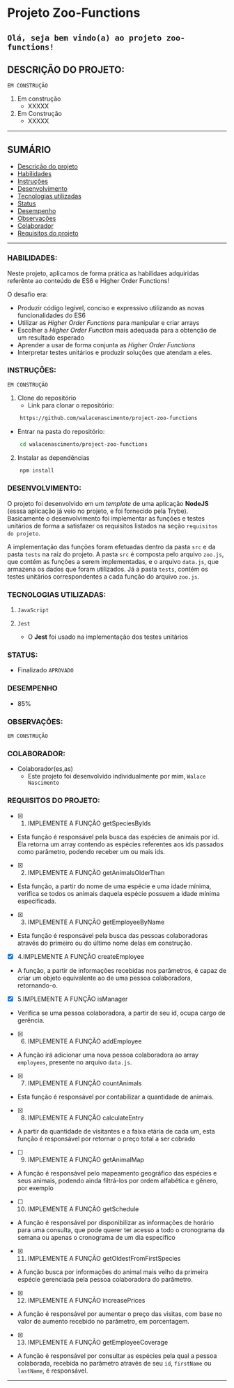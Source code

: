 
<!-- Olá, Tryber!
Esse é apenas um arquivo inicial para o README do seu projeto.
É essencial que você preencha esse documento por conta própria, ok?
Não deixe de usar nossas dicas de escrita de README de projetos, e deixe sua criatividade brilhar!
:warning: IMPORTANTE: você precisa deixar nítido:
- quais arquivos/pastas foram desenvolvidos por você; 
- quais arquivos/pastas foram desenvolvidos por outra pessoa estudante;
- quais arquivos/pastas foram desenvolvidos pela Trybe.
-->

# Projeto Zoo-Functions
  `Olá, seja bem vindo(a) ao projeto zoo-functions!`
--- 
## DESCRIÇÃO DO PROJETO:
`EM CONSTRUÇÃO`
1. Em construção
    * XXXXX  
2. Em Construção
    * XXXXX
---

## SUMÁRIO
  - [Descrição do projeto](#descrição-do-projeto)
  - [Habilidades](#habilidades)
  - [Instruções](#instruções)
  - [Desenvolvimento](#desenvolvimento)
  - [Tecnologias utilizadas](#tecnologias-utilizadas)
  - [Status](#status)
  - [Desempenho](#desempenho)
  - [Observações](#observações)
  - [Colaborador](#colaborador)
  - [Requisitos do projeto](#requisitos-do-projeto)

  ---

### HABILIDADES:

Neste projeto, aplicamos de forma prática as habilidaes adquiridas referênte ao conteúdo de ES6 e Higher Order Functions!

O desafio era:
- Produzir código legível, conciso e expressivo utilizando as novas funcionalidades do ES6
- Utilizar as _Higher Order Functions_ para manipular e criar arrays
- Escolher a _Higher Order Function_ mais adequada para a obtenção de um resultado esperado
- Aprender a usar de forma conjunta as _Higher Order Functions_
- Interpretar testes unitários e produzir soluções que atendam a eles.

### INSTRUÇÕES:
`EM CONSTRUÇÃO`
1. Clone do repositório
    * Link para clonar o repositório:
```bash
    https://github.com/walacenascimento/project-zoo-functions
```

* Entrar na pasta do repositório:
```bash
    cd walacenascimento/project-zoo-functions
```
2. Instalar as dependências
```bash
    npm install
```
### DESENVOLVIMENTO:

O projeto foi desenvolvido em um _template_ de uma aplicação **NodeJS** (esssa aplicação já veio no projeto, e foi fornecido pela Trybe).
Basicamente o desenvolvimento foi implementar as funções e testes unitários de forma a satisfazer os requisitos listados na seção `requisitos do projeto`.

A implementação das funções foram efetuadas dentro da pasta `src` e da pasta `tests` na raíz do projeto.
A pasta `src` é composta pelo arquivo `zoo.js`, que contém as funções a serem implementadas, e o arquivo `data.js`, que armazena os dados que foram utilizados. Já a pasta `tests`, contém os testes unitários correspondentes a cada função do arquivo `zoo.js`.



### TECNOLOGIAS UTILIZADAS:

1. `JavaScript`

2. `Jest`
    * O **Jest** foi usado na implementação dos testes unitários

### STATUS:
* Finalizado `APROVADO`

### DESEMPENHO
* 85%

### OBSERVAÇÕES:
`EM CONSTRUÇÃO`

### COLABORADOR:
* Colaborador(es,as)
    * Este projeto foi desenvolvido individualmente por mim, `Walace Nascimento`

### REQUISITOS DO PROJETO:

- [x] 1. IMPLEMENTE A FUNÇÃO getSpeciesByIds
* Esta função é responsável pela busca das espécies de animais por id. Ela retorna um array contendo as espécies referentes aos ids passados como parâmetro, podendo receber um ou mais ids.

- [x] 2. IMPLEMENTE A FUNÇÃO getAnimalsOlderThan
* Esta função, a partir do nome de uma espécie e uma idade mínima, verifica se todos os animais daquela espécie possuem a idade mínima especificada.

- [x] 3. IMPLEMENTE A FUNÇÃO getEmployeeByName
* Esta função é responsável pela busca das pessoas colaboradoras através do primeiro ou do último nome delas
em construção.

- [x] 4.IMPLEMENTE A FUNÇÃO createEmployee
* A função, a partir de informações recebidas nos parâmetros, é capaz de criar um objeto equivalente ao de uma pessoa colaboradora, retornando-o.

- [x] 5.IMPLEMENTE A FUNÇÃO isManager
* Verifica se uma pessoa colaboradora, a partir de seu id, ocupa cargo de gerência.

- [x] 6. IMPLEMENTE A FUNÇÃO addEmployee
* A função irá adicionar uma nova pessoa colaboradora ao array `employees`, presente no arquivo `data.js`.

- [x] 7. IMPLEMENTE A FUNÇÃO countAnimals
* Esta função é responsável por contabilizar a quantidade de animais.

- [x] 8. IMPLEMENTE A FUNÇÃO calculateEntry
* A partir da quantidade de visitantes e a faixa etária de cada um, esta função é responsável por retornar o preço total a ser cobrado

- [ ] 9. IMPLEMENTE A FUNÇÃO getAnimalMap
* A função é responsável pelo mapeamento geográfico das espécies e seus animais, podendo ainda filtrá-los por ordem alfabética e gênero, por exemplo

- [ ] 10. IMPLEMENTE A FUNÇÃO getSchedule
* A função é responsável por disponibilizar as informações de horário para uma consulta, que pode querer ter acesso a todo o cronograma da semana ou apenas o cronograma de um dia específico

- [x] 11. IMPLEMENTE A FUNÇÃO getOldestFromFirstSpecies
* A função busca por informações do animal mais velho da primeira espécie gerenciada pela pessoa colaboradora do parâmetro.

- [x] 12. IMPLEMENTE A FUNÇÃO increasePrices
* A função é responsável por aumentar o preço das visitas, com base no valor de aumento recebido no parâmetro, em porcentagem.

- [x] 13. IMPLEMENTE A FUNÇÃO getEmployeeCoverage
* A função é responsável por consultar as espécies pela qual a pessoa colaborada, recebida no parâmetro através de seu `id`, `firstName` ou `lastName`, é responsável.

---
